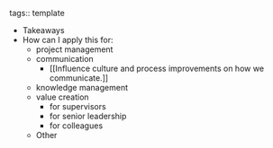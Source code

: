 tags:: template

- Takeaways
- How can I apply this for:
	- project management
	- communication
		- [[Influence culture and process improvements on how we communicate.]]
	- knowledge management
	- value creation
		- for supervisors
		- for senior leadership
		- for colleagues
	- Other
